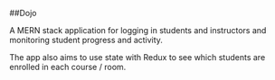 ##Dojo

A MERN stack application for logging in students and instructors and monitoring student progress and activity. 

The app also aims to use state with Redux to see which students are enrolled in each course / room.
